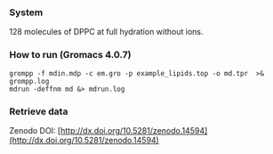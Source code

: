 ### System

128 molecules of DPPC at full hydration without ions.

### How to run (Gromacs 4.0.7)

```
grompp -f mdin.mdp -c em.gro -p example_lipids.top -o md.tpr  >& grompp.log
mdrun -deffnm md &> mdrun.log
```

### Retrieve data

Zenodo DOI: [http://dx.doi.org/10.5281/zenodo.14594](http://dx.doi.org/10.5281/zenodo.14594)
